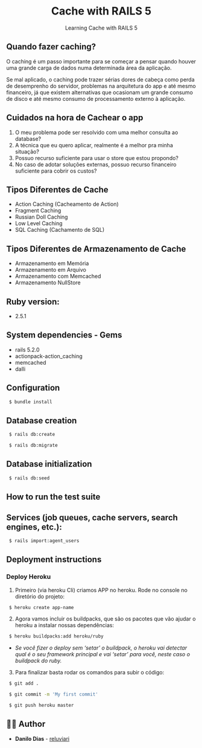 <h1 align="center">
  <strong>Cache with RAILS 5</strong>
</h1> 

<p align="center">
    Learning Cache with RAILS 5
</p> 

## Quando fazer caching?

O caching é um passo importante para se começar a pensar quando houver uma grande carga de dados numa determinada área da aplicação.

Se mal aplicado, o caching pode trazer sérias dores de cabeça como perda de desemprenho do servidor, problemas na arquitetura do app e até mesmo financeiro, já que existem alternativas que ocasionam um grande consumo de disco e até mesmo consumo de processamento externo à aplicação.

## Cuidados na hora de Cachear o app

1. O meu problema pode ser resolvido com uma melhor consulta ao database?
2. A técnica que eu quero aplicar, realmente é a melhor pra minha situação?
3. Possuo recurso suficiente para usar o store que estou propondo?
4. No caso de adotar soluções externas, possuo recurso financeiro suficiente para cobrir os custos?

## Tipos Diferentes de Cache

* Action Caching (Cacheamento de Action)
* Fragment Caching
* Russian Doll Caching
* Low Level Caching
* SQL Caching (Cachamento de SQL)

## Tipos Diferentes de Armazenamento de Cache

* Armazenamento em Memória
* Armazenamento em Arquivo
* Armazenamento com Memcached
* Armazenamento NullStore

## Ruby version: 

* 2.5.1

## System dependencies - Gems

* rails 5.2.0
* actionpack-action_caching
* memcached
* dalli

## Configuration
```sh
 $ bundle install
```
## Database creation
```sh
 $ rails db:create
```
```sh
 $ rails db:migrate
```
## Database initialization
```sh
 $ rails db:seed
```
## How to run the test suite

## Services (job queues, cache servers, search engines, etc.): 
```sh
 $ rails import:agent_users
```
## Deployment instructions

### Deploy Heroku

1. Primeiro (via heroku Cli) criamos APP no heroku. Rode no console no diretório do projeto:
```sh
 $ heroku create app-name
```
2. Agora vamos incluir os buildpacks, que são os pacotes que vão ajudar o heroku a instalar nossas dependências:
```sh
 $ heroku buildpacks:add heroku/ruby
```
* *Se você fizer o deploy sem ‘setar’ o buildpack, o heroku vai detectar qual é o seu framework principal e vai ‘setar’ para você, neste caso o buildpack do ruby.*

3. Para finalizar basta rodar os comandos para subir o código:

```sh
 $ git add .
```
```sh
 $ git commit -m 'My first commit'
```
```sh
 $ git push heroku master
```

## 🙋‍♂️ Author

* **Danilo Dias** - [reluviari](https://github.com/reluviari)
